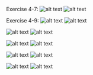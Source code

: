 Exercise 4-7:
![alt text](https://github.com/cvmaggio/ReinforcementLearningSutton-Barto/blob/main/figures/exercise4-7/policyIteration.png)
![alt text](https://github.com/cvmaggio/ReinforcementLearningSutton-Barto/blob/main/figures/exercise4-7/changeInValueFunction.png)

Exercise 4-9:
![alt text](https://github.com/cvmaggio/ReinforcementLearningSutton-Barto/blob/main/figures/exercise4-9/100CapitalPh40PercentActions.png)
![alt text](https://github.com/cvmaggio/ReinforcementLearningSutton-Barto/blob/main/figures/exercise4-9/100CapitalPh40PercentValues.png)

![alt text](https://github.com/cvmaggio/ReinforcementLearningSutton-Barto/blob/main/figures/exercise4-9/128CapitalPh40PercentActions.png)
![alt text](https://github.com/cvmaggio/ReinforcementLearningSutton-Barto/blob/main/figures/exercise4-9/128CapitalPh40PercentValues.png)

![alt text](https://github.com/cvmaggio/ReinforcementLearningSutton-Barto/blob/main/figures/exercise4-9/127CapitalPh40PercentActions.png)
![alt text](https://github.com/cvmaggio/ReinforcementLearningSutton-Barto/blob/main/figures/exercise4-9/127CapitalPh40PercentValues.png)

![alt text](https://github.com/cvmaggio/ReinforcementLearningSutton-Barto/blob/main/figures/exercise4-9/100CapitalPh60PercentActions.png)
![alt text](https://github.com/cvmaggio/ReinforcementLearningSutton-Barto/blob/main/figures/exercise4-9/100CapitalPh60PercentValues.png)

![alt text](https://github.com/cvmaggio/ReinforcementLearningSutton-Barto/blob/main/figures/exercise4-9/127CapitalPh60PercentActionsWithGreatestAction.png)
![alt text](https://github.com/cvmaggio/ReinforcementLearningSutton-Barto/blob/main/figures/exercise4-9/127CapitalPh60PercentValuesWithGreatestAction.png)






